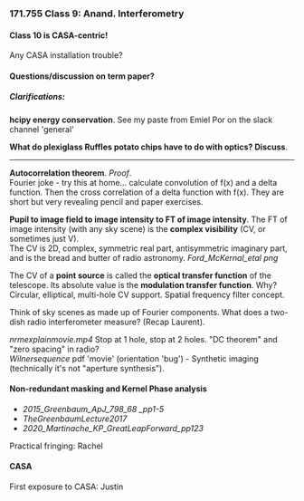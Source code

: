 ### 171.755 Class 9: Anand.  Interferometry

#### Class 10 is CASA-centric!
Any CASA installation trouble?



####  Questions/discussion on term paper?

##### Clarifications:

**hcipy energy conservation**.  See my paste from Emiel Por on the slack channel 'general'

**What do plexiglass Ruffles potato chips have to do with optics?  Discuss**. 

---
**Autocorrelation theorem**.  *Proof*.  
Fourier joke - try this at home...  calculate convolution of f(x) and a delta function.  Then the cross correlation of a delta function with f(x).  They are short but very revealing pencil and paper exercises.


**Pupil to image field to image intensity to FT of image intensity**. 
The FT of image intensity (with any sky scene) is the  **complex visibility** (CV, or sometimes just V).  
The CV is 2D, complex, symmetric real part, antisymmetric imaginary part, and is the bread and butter of radio astronomy. *Ford_McKernal_etal png* 

The CV of a **point source** is called the **optical transfer function** of the telescope.  Its absolute value is the **modulation transfer function**.  Why? Circular, elliptical, multi-hole CV support.  Spatial frequency filter concept.

Think of sky scenes as made up of Fourier components.  What does a two-dish radio interferometer measure?  (Recap Laurent).

*nrmexplainmovie.mp4*  Stop at 1 hole, stop at 2 holes.  "DC theorem" and "zero spacing" in radio?  
*Wilnersequence* pdf 'movie' (orientation 'bug') - Synthetic imaging (technically it's not "aperture synthesis").

#### Non-redundant masking and Kernel Phase analysis

 - *2015_Greenbaum_ApJ_798_68 _pp1-5*
 - *TheGreenbaumLecture2017*
 - *2020_Martinache_KP_GreatLeapForward\_pp123*   

Practical fringing: Rachel  
  
#### CASA

First exposure to CASA: Justin

